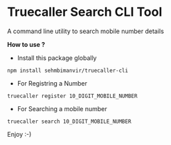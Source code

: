 # Truecaller Search CLI Tool
A command line utility to search mobile number details

**How to use ?**
* Install this package globally

```npm install sehmbimanvir/truecaller-cli```

* For Registring a Number

```truecaller register 10_DIGIT_MOBILE_NUMBER```

* For Searching a mobile number

```truecaller search 10_DIGIT_MOBILE_NUMBER```

Enjoy :-)

